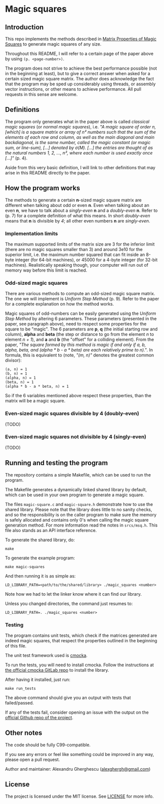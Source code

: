 # Magic squares

## Introduction

This repo implements the methods described in [Matrix Properties of Magic
Squares](https://faculty.etsu.edu/stephen/matrix-magic-squares.pdf) to generate magic squares of any size.

Throughout this README, I will refer to a certain page of the paper above by
using `(p. <page-number>)`.

The program does not strive to achieve the best performance possible (not in
the beginning at least), but to give a correct answer when asked for a certain
sized magic square matrix. The author does acknowledge the fact that the program
may be sped up considerably using threads, or assembly vector instructions, or
other means to achieve performance. All pull requests in this sense are welcome.

## Definitions

The program only generates what in the paper above is called _classical magic
squares_ (or _normal magic squares_), i.e. _"A magic square of order n, [which]
is a square matrix or array of n² numbers such that the sum of the elements of
each row and column, as well as the main diagonal and main backdiagonal, is the
same number, called the magic constant (or magic sum, or line-sum), [...] denoted
by σ(M). [...] the entries are thought of as the natural numbers 1, 2, ..., n²,
where each number is used exactly once [...]"_ (p. 4).

Aside from this very basic definition, I will link to other definitions that
may arise in this README directly to the paper.

## How the program works

The methods to generate a certain **n**-sized magic square matrix are different when
talking about odd or even **n**. Even when talking about an even **n**, we have to talk
about a _singly-even_ **n** and a _doubly-even_ **n**. Refer to (p. 7) for a complete
definition of what this means. In short _doubly-even_ means that **n** is divisible
by _4_; all other even numbers **n** are _singly-even_.

### Implementation limits

The maximum supported limits of the matrix size are 3 for the inferior limit
(there are no magic squares smaller than 3) and around 3e10 for the superior
limit, i.e. the maximum number squared that can fit inside an 8-byte integer
(for 64-bit machines), or 45000 for a 4-byte integer (for 32-bit machines).
Realistically speaking though, your computer will run out of memory way
before this limit is reached.

### Odd-sized magic squares

There are various methods to compute an odd-sized magic square matrix. The one
we will implement is _Uniform Step Method_ (p. 9). Refer to the paper for a
complete explanation on how the method works.

Magic squares of odd-numbers can be easily generated using the _Uniform Step
Method_ by altering 6 parameters. These parameters (presented in the paper,
see paragraph above), need to respect some properties for the square to be
"magic". The 6 parameters are **p**, **q** (the initial starting row and column),
**alpha** and **beta** (the step or distance to go from the element _n_ to element
_n + 1_), and **a** and **b** (the "offset" for a colliding element). From the
paper, _"The square formed by this method is magic if and only if a, b, alpha,
beta, and (alpha * b - a * beta) are each relatively prime to n)."_. In formula,
this is equivalent to (note, _"(m, n)"_ denotes the greatest common divisor):

```
(a, n) = 1
(b, n) = 1
(alpha, n) = 1
(beta, n) = 1
(alpha * b - a * beta, n) = 1
```

So if the 6 variables mentioned above respect these properties, than the matrix
will be a magic square.

### Even-sized magic squares divisible by 4 (doubly-even)

(TODO)

### Even-sized magic squares not divisible by 4 (singly-even)

(TODO)

## Running and testing the program

The repository contains a simple Makefile, which can be used to run the program.

The Makefile generates a dynamically linked shared library by default, which can
be used in your own program to generate a magic square.

The files `magic-square.c` and `magic-square.h` demonstrate how to use the
shared library. Please note that the library does little to no sanity checks,
and so the responsibility is on the caller program to make sure the memory
is safely allocated and contains only 0's when calling the magic square
generation method. For more information read the notes in `srcs/msq.h`. This
file also stands as an API interface reference.

To generate the shared library, do:

`make`

To generate the example program:

`make magic-squares`

And then running it is as simple as:

`LD_LIBRARY_PATH=<path/to/the/shared/library> ./magic_squares <number>`

Note how we had to let the linker know where it can find our library.

Unless you changed directories, the command just resumes to:

`LD_LIBRARY_PATH=. ./magic_squares <number>`

### Testing

The program contains unit tests, which check if the matrices generated are
indeed magic squares, that respect the properties outlined in the beginning
of this file.

The unit test framework used is [cmocka](https://cmocka.org).

To run the tests, you will need to install cmocka. Follow the instructions
at [the official cmocka GitLab repo](https://gitlab.com/cmocka/cmocka/-/blob/master/INSTALL.md) to install the library.

After having it installed, just run:

`make run_tests`

The above command should give you an output with tests that failed/passed.

If any of the tests fail, consider opening an issue with the output on the
[official Github repo of the project](https://github.com/alexghergh/magic-squares).

## Other notes

The code should be fully C99-compatible.

If you see any errors or feel like something could be improved in any way,
please open a pull request.

Author and maintainer: Alexandru Gherghescu (alexghergh@gmail.com)

## License

The project is licensed under the MIT license. See [LICENSE](https://github.com/alexghergh/magic-squares/blob/master/LICENSE) for more info.

